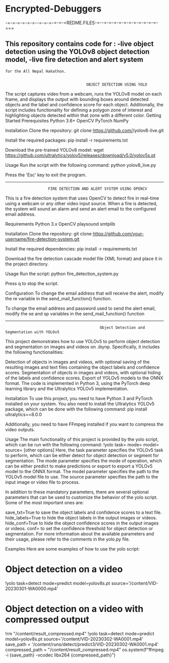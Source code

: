 # Encrypted-Debuggers
-=-=-=-=-=-=--=-=-=-=-=-=REDME.FILES-=--=-=-=-=-=-=-=-=-=-=-=-===

This repository contains code for :
  -live object detection using the YOLOv8 object detection model,
  -live fire detection and alert system
  -
    for the All Nepal Hakathon.
    
    
                                        OBJECT DETECTION USING YOLO
The script captures video from a webcam, runs the YOLOv8 model on each frame, and displays the output with bounding boxes around detected objects and the label and confidence score for each object.
Additionally, the script includes functionality for defining a polygon zone of interest and highlighting objects detected within that zone with a different color.
Getting Started
Prerequisites
  Python 3.6+
  OpenCV
  PyTorch
  NumPy
  
Installation
Clone the repository:
git clone https://github.com/<your-username>/yolov8-live.git

Install the required packages:
pip install -r requirements.txt

Download the pre-trained YOLOv8 model:
wget https://github.com/ultralytics/yolov5/releases/download/v5.0/yolov5s.pt

Usage
Run the script with the following command:
python yolov8_live.py

Press the 'Esc' key to exit the program.

------------------------------------------------------------------------------------------------------------------------------------

                       FIRE DETECTION AND ALERT SYSTEM USING OPENCV                                
This is a fire detection system that uses OpenCV to detect fire in real-time using a webcam or any other video input source. When a fire is detected, the system will sound an alarm and send an alert email to the configured email address.

Requirements
  Python 3.x
  OpenCV
  playsound
  smtplib
 
Installation
Clone the repository:
git clone https://github.com/your-username/fire-detection-system.git

Install the required dependencies:
pip install -r requirements.txt

Download the fire detection cascade model file (XML format) and place it in the project directory.

Usage
Run the script:
python fire_detection_system.py

Press q to stop the script.

Configuration
To change the email address that will receive the alert, modify the re variable in the send_mail_function() function.

To change the email address and password used to send the alert email, modify the se and sp variables in the send_mail_function() function
  
  ---------------------------------------------------------------------------------------------------------------------------------------------------------
                  
                                              Object Detection and Segmentation with YOLOv5
This project demonstrates how to use YOLOv5 to perform object detection and segmentation on images and videos on .ibynp. Specifically, it includes the following functionalities:

Detection of objects in images and videos, with optional saving of the resulting images and text files containing the object labels and confidence scores.
Segmentation of objects in images and videos, with optional hiding of the labels and confidence scores.
Export of YOLOv5 models to the ONNX format.
The code is implemented in Python 3, using the PyTorch deep learning library and the Ultralytics YOLOv5 implementation.

Installation
To use this project, you need to have Python 3 and PyTorch installed on your system. You also need to install the Ultralytics YOLOv5 package, which can be done with the following command:
pip install ultralytics==8.0.0
  
Additionally, you need to have FFmpeg installed if you want to compress the video outputs.
  
Usage
The main functionality of this project is provided by the yolo script, which can be run with the following command:
!yolo task=<task> mode=<mode> model=<model> source=<source> [other options]
Here, the task parameter specifies the YOLOv5 task to perform, which can be either detect for object detection or segment for segmentation. The mode parameter specifies the mode of operation, which can be either predict to make predictions or export to export a YOLOv5 model to the ONNX format. The model parameter specifies the path to the YOLOv5 model file to use. The source parameter specifies the path to the input image or video file to process.

In addition to these mandatory parameters, there are several optional parameters that can be used to customize the behavior of the yolo script. Some of the most important ones are:

save_txt=True to save the object labels and confidence scores to a text file.
hide_labels=True to hide the object labels in the output images or videos.
hide_conf=True to hide the object confidence scores in the output images or videos.
conf=<confidence> to set the confidence threshold for object detection or segmentation.
For more information about the available parameters and their usage, please refer to the comments in the yolo.py file.

Examples
Here are some examples of how to use the yolo script:
# Object detection on a video
!yolo task=detect mode=predict model=yolov8s.pt source='/content/VID-20230301-WA0000.mp4'

# Object detection on a video with compressed output
!rm "/content/result_compressed.mp4"
!yolo task=detect mode=predict model=yolov8s.pt source='/content/VID-20230302-WA0001.mp4' 
save_path = '/content/runs/detect/predict3/VID-20230302-WA0001.mp4'
compressed_path = "/content/result_compressed.mp4"
os.system(f"ffmpeg -i {save_path} -vcodec libx264 {compressed_path}")

